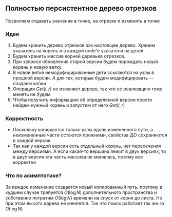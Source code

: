 ## Полностью персистентное дерево отрезков
Позволяем отдавать значение в точке, на отрезке и изменять в точке
### Идея
1. Будем хранить дерево отрезков как настоящее дерево. Храним указатель на корень и в каждой node'е указатели на детей
2. Будем хранить массив корней деревьев отрезков.
3. При запросе обновления старой версии будем порождать новый корень и новую ветку.
4. В новой ветке немодифицированные дети ссылаются на узлы в прошлой версии. А для тех, которые будем модифицировать -- создаем копии
5. Операция $Get(l, r)$ не изменяет дерево, так что ее реализацию тоже менять не будем
6. Чтобы получить информацию об определенной версии просто найдем нужный корень и запустим от него $Get(l, r)$

### Корректность 
- Поскольку копируются только узлы вдоль измененного пути, а неизмененные части остаются прежними, свойства ДО сохраняются в каждой версии.
- Так как у каждой версии есть отдельный корень, нет пересечения между версиями. А если какая-то вершина лежит в двух версиях, то в двух версия эта часть массива не менялась, поэтму все корректно

### Что по асимптотике?
За каждое изменение создается новый копированный путь, поэтому в худшем случае требуется $O(\log{N})$ дополнительного пространства и собственно потратим $O(\log{N})$ времени на спуск от корня до листа. Но при этом высота дерева не меняется. Так что поиск работает так же за $O(\log{N})$
